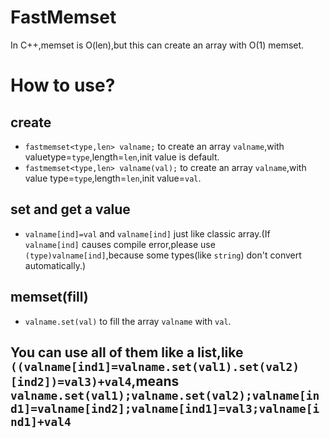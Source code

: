 # FastMemset
In C++,memset is O(len),but this can create an array with O(1) memset.

# How to use?
## create
- `fastmemset<type,len> valname;` to create an array `valname`,with valuetype=`type`,length=`len`,init value is default.
- `fastmemset<type,len> valname(val);` to create an array `valname`,with value type=`type`,length=`len`,init value=`val`.

## set and get a value
- `valname[ind]=val` and `valname[ind]` just like classic array.(If `valname[ind]` causes compile error,please use `(type)valname[ind]`,because some types(like `string`) don't convert automatically.)

## memset(fill)
- `valname.set(val)` to fill the array `valname` with `val`.

## You can use all of them like a list,like `((valname[ind1]=valname.set(val1).set(val2)[ind2])=val3)+val4`,means `valname.set(val1);valname.set(val2);valname[ind1]=valname[ind2];valname[ind1]=val3;valname[ind1]+val4`
